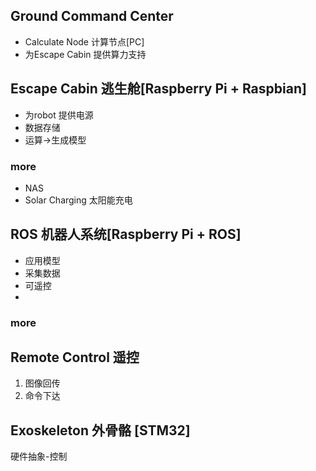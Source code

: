 ## Ground Command Center
* Calculate Node 计算节点[PC]
* 为Escape Cabin 提供算力支持

## Escape Cabin 逃生舱[Raspberry Pi + Raspbian]
* 为robot 提供电源
* 数据存储
* 运算->生成模型
### more
+ NAS
+ Solar Charging 太阳能充电

## ROS 机器人系统[Raspberry Pi + ROS]
* 应用模型
* 采集数据
* 可遥控
*
### more

## Remote Control 遥控
1. 图像回传
2. 命令下达

## Exoskeleton 外骨骼 [STM32]
硬件抽象-控制

